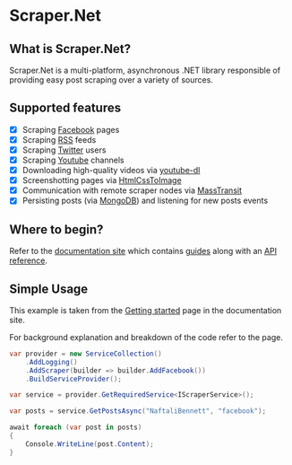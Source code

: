# Scraper.Net

## What is Scraper.Net?

Scraper.Net is a multi-platform, asynchronous .NET library responsible of providing easy post scraping over a variety of sources.

## Supported features

- [x] Scraping [Facebook](https://www.facebook.com/) pages
- [x] Scraping [RSS](https://en.wikipedia.org/wiki/RSS) feeds
- [x] Scraping [Twitter](https://twitter.com/) users
- [x] Scraping [Youtube](https://www.youtube.com/) channels
- [x] Downloading high-quality videos via [youtube-dl](https://github.com/ytdl-org/youtube-dl)
- [x] Screenshotting pages via [HtmlCssToImage](https://htmlcsstoimage.com/)
- [x] Communication with remote scraper nodes via [MassTransit](http://masstransit-project.com/)
- [x] Persisting posts (via [MongoDB](https://www.mongodb.com/)) and listening for new posts events

## Where to begin?

Refer to the [documentation site](https://themulti0.github.io/Scraper.Net) which contains [guides](https://themulti0.github.io/Scraper.Net/articles/getting_started.html) along with an [API reference](https://themulti0.github.io/Scraper.Net/api/index.html).

## Simple Usage

This example is taken from the [Getting started](https://themulti0.github.io/Scraper.Net/articles/getting_started.html) page in the documentation site.

For background explanation and breakdown of the code refer to the page.

```cs
var provider = new ServiceCollection()
    .AddLogging()
    .AddScraper(builder => builder.AddFacebook())
    .BuildServiceProvider();

var service = provider.GetRequiredService<IScraperService>();

var posts = service.GetPostsAsync("NaftaliBennett", "facebook");

await foreach (var post in posts)
{
    Console.WriteLine(post.Content);
}
```

